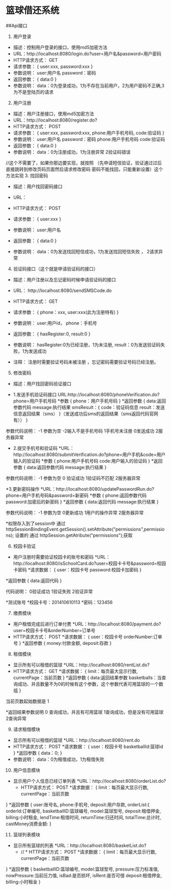 # 篮球借还系统



##Api接口

1. 用户登录
* 描述：控制用户登录的接口，使用md5加密方法
* URL：http://localhost:8080/login.do?user=用户名&password=用户密码
* HTTP请求方式： GET
* 请求参数：
    {
        user:xxx,
        password:xxx
    }
* 参数说明：
    user:用户名
    password：密码
* 返回参数：
{
    data:0
}
* 参数说明：
    data：0为登录成功，1为不存在当前用户，2为用户密码不正确,3为不是登陆页的请求


2. 用户注册
* 描述：用户注册接口，使用md5加密方法
* URL：http://localhost:8080/register.do?
* HTTP请求方式： POST
* 请求参数：
    {
        user:xxx,
        password:xxx,
        phone:用户手机号码,
        code:验证码
    }
* 参数说明：
    user:用户名
    password：密码
    phone:用户手机号码
    code:验证码
* 返回参数：
{
    data:0
}
* 参数说明：
    data：0为注册成功，1为注册异常 2验证码错误


//这个不需要了，如果你那边要实现，就按照
（先申请短信验证，验证通过过后直接跳转到修改页码页面然后请求修改密码
密码不能找回，只能重新设置）这个方法实现
3. 找回密码
* 描述：用户找回密码接口
* URL：

* HTTP请求方式： POST
* 请求参数：
    {
        user:xxx
    }
* 参数说明：
    user:用户名
* 返回参数：
{
    data:0
}
* 参数说明：
    data：0为发送找回短信成功，1为发送找回短信失败 ， 2请求异常
    
    
    
4. 验证码接口（这个就是申请验证码的接口）

* 描述：用户注册以及忘记密码时候申请验证码的接口
* URL： http://localhost:8080/sendSMSCode.do
* HTTP请求方式： GET
* 请求参数：
    {
        phone：xxx,
        user:xxx(此为注册特有)
    }
* 参数说明：
    user:用户id，
    phone：手机号
    
* 返回参数：
{
    hasRegister:0,
    result:0
}
* 参数说明：
    hasRegister:0为已经注册，1为未注册,
    result：0为发送验证码失败，1为发送成功
* 注释：
    注册时需要验证号码未被注册 ，忘记密码需要验证号码已经注册。
    
5. 修改密码
* 描述：用户找回密码验证接口

* 1.发送手机验证码接口
URL:http://localhost:8080/phoneVerification.do?phone=用户手机号码
*参数
{
   phone：用户手机号码
}
*返回参数
{
   data:返回参数代码
   message:执行结果
   smsResult：{
      code：验证码信息
      result：发送信息返回结果（sms）
   }（发送成功后sms的返回结果（sms返回代码官网有））
}

参数代码说明： -1 参数为空 -2输入不是手机号码 1手机号未注册 0发送成功 2服务器异常

* 2.提交手机号和验证码
*URL：http://localhost:8080/submitVerification.do?phone=用户手机&code=用户输入的验证码
*参数
{
   phone:用户手机号码
   code:用户输入的验证码
}
*返回参数
{
   data:返回参数代码
   message:执行结果
}

参数代码说明： -1 参数为空 0 验证成功 1验证码不匹配  2服务器异常

*3.更新密码操作
*URL：http://localhost:8080/updatePasswordRun.do?phone=用户手机号码&password=新密码
*参数
{
   phone:返回参数代码
   password:加密后的新密码
}
*返回参数
{
  data:返回代码
  message:执行结果
}

参数代码说明： -1 参数为空 0更新成功 1用户的操作异常 2服务器异常



    
*权限存入到了session中 通过  httpSessionBindingEvent.getSession().setAttribute("permissions",permissions); 设置的
通过 httpSession.getAtribute("permissions");获取
    
6. 校园卡验证
* 用户注册时需要验证校园卡的账号和密码
*URL：http://localhost:8080/isSchoolCard.do?user=校园卡卡号&password=校园卡密码
*请求数据：
{
   user：校园卡号
   password:校园卡加密码
}

*返回参数
{
   data:返回代码
}

代码说明： 0验证成功 1验证失败 2验证异常

*测试账号
*校园卡号：201410610113
*密码：123456

7. 缴费模块
* 用户租借完成后进行订单付费
*URL：http://localhost:8080/payment.do?user=校园卡卡号&orderNumber=订单号
* HTTP请求方式： POST
*请求数据：
{
   user：校园卡号
   orderNumber:订单号
}
*返回参数
{
   money:付款金额,
   deposit:存款
}

8. 租借模块
* 显示所有可以租借的篮球
*URL：http://localhost:8080/rentList.do?
* HTTP请求方式： GET
*请求数据：
{
   limit：每页最大显示行数,
   currentPage：当前页数
}
*返回参数
{
   data:返回结果参数
   basketballs：当查询成功、并且数量不为0的时候有这个参数，这个参数代表可用篮球的一个数组
} 

当前页数起始数据是 1

*返回结果参数说明
0 查询成功，并且有可用篮球  1查询成功，但是没有可用篮球 2查询异常

9. 请求租借模块
* 显示所有可以租借的篮球
*URL：http://localhost:8080/rent.do
* HTTP请求方式： POST
*请求数据：
{
    user：校园卡号
    basketballId:篮球id
}
*返回参数
{
   data：0;
}
* 参数说明：
    data：0为租借成功，1为租借失败
    
10. 用户信息模块
* 显示用户个人信息已经订单列表
*URL：http://localhost:8080/orderList.do?
    * HTTP请求方式： POST
*请求数据：
{
    limit：每页最大显示行数,
    currentPage：当前页数

}
*返回参数
{
    user:账号名,
    phone:手机号,
    deposit:用户存款,
    orderList:{
    orderId:订单编号,
    basketballID:篮球编号, 
    model:篮球型号,
    deposit:租借押金,
    billing:小时租金,
    lendTime:租借时间,
    returnTime:归还时间,
    totalTime:总计时,
    castMoney消费金额:
}


11. 篮球列表模块
* 显示所有篮球的列表
*URL：http://localhost:8080/basketList.do?
    * // * HTTP请求方式： POST
*请求数据：
{
    limit：每页最大显示行数,
    currentPage：当前页数

}
*返回参数
{
    basketballID:篮球编号,
    model:篮球型号,
    pressure:压力标准值,
    nowPressure:当前压力值,
    isBad:是否损坏,
    isRent:是否可借
    deposit:租借押金,
    billing:小时租金
}


